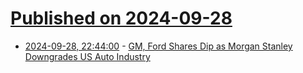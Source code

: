 # [Published on 2024-09-28](index.md)

* [2024-09-28, 22:44:00](https://soylentnews.org/article.pl?sid=24/09/27/1615211&from=rss) - [GM, Ford Shares Dip as Morgan Stanley Downgrades US Auto Industry](https://soylentnews.org/article.pl?sid=24/09/27/1615211&from=rss)
